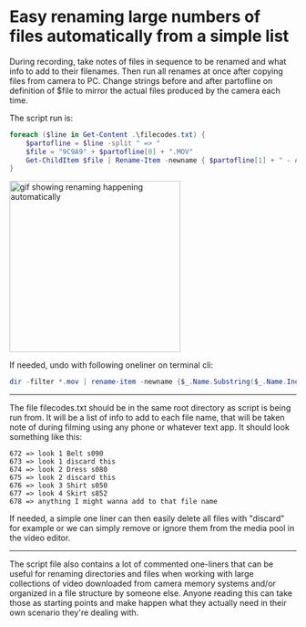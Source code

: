 # Easy renaming large numbers of files automatically from a simple list

During recording, take notes of files in sequence to be renamed and what info to add to their filenames. Then run all renames at once after copying files from camera to PC.
Change strings before and after partofline on definition of $file to mirror the actual files produced by the camera each time.

The script run is:

```PowerShell
foreach ($line in Get-Content .\filecodes.txt) {
    $partofline = $line -split " => "
    $file = "9C9A9" + $partofline[0] + ".MOV"
    Get-ChildItem $file | Rename-Item -newname { $partofline[1] + " - Arquivo " + $_.Name }
}
````
<img alt="gif showing renaming happening automatically" height="300" src="https://github.com/DDanDev/batch-renaming-video-files-from-cameras/raw/main/script%20rename.gif" />

If needed, undo with following oneliner on terminal cli:
```PowerShell
dir -filter *.mov | rename-item -newname {$_.Name.Substring($_.Name.IndexOf(" - Arquivo ")+(" - Arquivo ").length)}
```

___

The file filecodes.txt should be in the same root directory as script is being run from. It will be a list of info to add to each file name, that will be taken note of during filming using any phone or whatever text app. It should look something like this:

```
672 => look 1 Belt s090
673 => look 1 discard this
674 => look 2 Dress s080
675 => look 2 discard this
676 => look 3 Shirt s050
677 => look 4 Skirt s852
678 => anything I might wanna add to that file name
```

If needed, a simple one liner can then easily delete all files with "discard" for example or we can simply remove or ignore them from the media pool in the video editor.

---------
The script file also contains a lot of commented one-liners that can be useful for renaming directories and files when working with large collections of video downloaded from camera memory systems and/or organized in a file structure by someone else. Anyone reading this can take those as starting points and make happen what they actually need in their own scenario they're dealing with.
